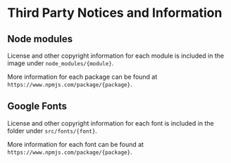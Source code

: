 # Third Party Notices and Information
## Node modules
License and other copyright information for each module is included in the image under `node_modules/{module}`.

More information for each package can be found at `https://www.npmjs.com/package/{package}`.

## Google Fonts
License and other copyright information for each font is included in the folder under `src/fonts/{font}`.

More information for each font can be found at `https://www.npmjs.com/package/{package}`.
